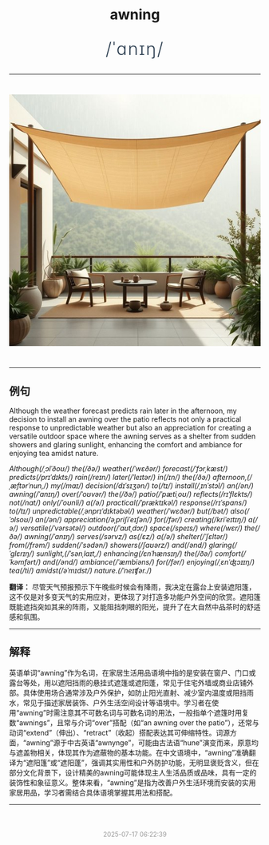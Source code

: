 <div align="center">

# awning

<div style="margin: 30px 0;">
<h1 style="font-size: 2.5em; font-weight: 300; letter-spacing: 2px; margin: 0; color: #2c3e50;">
/ˈɑnɪŋ/
</h1>
</div>

</div>

---

<div align="center" style="margin: 40px 0;">

![awning](images/awning.png)

</div>

---

## 例句

Although the weather forecast predicts rain later in the afternoon, my decision to install an awning over the patio reflects not only a practical response to unpredictable weather but also an appreciation for creating a versatile outdoor space where the awning serves as a shelter from sudden showers and glaring sunlight, enhancing the comfort and ambiance for enjoying tea amidst nature.

*Although(/ˌɔlˈðoʊ/) the(/ðə/) weather(/ˈwɛðər/) forecast(/ˈfɔrˌkæst/) predicts(/prɪˈdɪkts/) rain(/reɪn/) later(/ˈleɪtər/) in(/ɪn/) the(/ðə/) afternoon,(/ˌæftərˈnun,/) my(/maɪ/) decision(/dɪˈsɪʒən/) to(/tɪ/) install(/ˌɪnˈstɔl/) an(/ən/) awning(/ˈɑnɪŋ/) over(/ˈoʊvər/) the(/ðə/) patio(/ˈpætiˌoʊ/) reflects(/rɪˈflɛkts/) not(/nɑt/) only(/ˈoʊnli/) a(/ə/) practical(/ˈpræktɪkəl/) response(/rɪˈspɑns/) to(/tɪ/) unpredictable(/ˌənprɪˈdɪktəbəl/) weather(/ˈwɛðər/) but(/bət/) also(/ˈɔlsoʊ/) an(/ən/) appreciation(/əˌpriʃiˈeɪʃən/) for(/fər/) creating(/kriˈeɪtɪŋ/) a(/ə/) versatile(/ˈvərsətəl/) outdoor(/ˈaʊtˌdɔr/) space(/speɪs/) where(/wɛr/) the(/ðə/) awning(/ˈɑnɪŋ/) serves(/sərvz/) as(/ɛz/) a(/ə/) shelter(/ˈʃɛltər/) from(/frəm/) sudden(/ˈsədən/) showers(/ʃaʊərz/) and(/ənd/) glaring(/ˈglɛrɪŋ/) sunlight,(/ˈsənˌlaɪt,/) enhancing(/ɛnˈhænsɪŋ/) the(/ðə/) comfort(/ˈkəmfərt/) and(/ənd/) ambiance(/ˈæmbiəns/) for(/fər/) enjoying(/ˌɛnˈʤɔɪɪŋ/) tea(/ti/) amidst(/əˈmɪdst/) nature.(/ˈneɪʧər./)*

**翻译：** 尽管天气预报预示下午晚些时候会有降雨，我决定在露台上安装遮阳篷，这不仅是对多变天气的实用应对，更体现了对打造多功能户外空间的欣赏。遮阳篷既能遮挡突如其来的阵雨，又能阻挡刺眼的阳光，提升了在大自然中品茶时的舒适感和氛围。

---

## 解释

英语单词“awning”作为名词，在家居生活用品语境中指的是安装在窗户、门口或露台等处，用以遮阳挡雨的悬挂式遮篷或遮阳蓬，常见于住宅外墙或商业店铺外部。具体使用场合通常涉及户外保护，如防止阳光直射、减少室内温度或阻挡雨水，常见于描述家居装饰、户外生活空间设计等语境中。学习者在使用“awning”时需注意其不可数名词与可数名词的用法，一般指单个遮篷时用复数“awnings”，且常与介词“over”搭配（如“an awning over the patio”），还常与动词“extend”（伸出）、“retract”（收起）搭配表达其可伸缩特性。词源方面，“awning”源于中古英语“awnynge”，可能由古法语“hune”演变而来，原意均与遮盖物相关，体现其作为遮蔽物的基本功能。在中文语境中，“awning”准确翻译为“遮阳篷”或“遮阳蓬”，强调其实用性和户外防护功能，无明显褒贬含义，但在部分文化背景下，设计精美的awning可能体现主人生活品质或品味，具有一定的装饰性和象征意义。整体来看，“awning”是指为改善户外生活环境而安装的实用家居用品，学习者需结合具体语境掌握其用法和搭配。


---

<div align="center" style="margin-top: 50px;">
<small style="color: #999; font-size: 0.9em;">2025-07-17 06:22:39</small>
</div>
